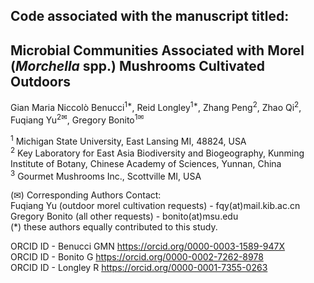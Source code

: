 ## Code associated with the manuscript titled:

## Microbial Communities Associated with Morel (*Morchella* spp.) Mushrooms Cultivated Outdoors

Gian Maria Niccolò Benucci<sup>1*</sup>, Reid Longley<sup>1*</sup>, Zhang Peng<sup>2</sup>, Zhao Qi<sup>2</sup>, Fuqiang Yu<sup>2✉</sup>, Gregory Bonito<sup>1✉</sup>

<sup>1</sup> Michigan State University, East Lansing MI, 48824, USA<br>
<sup>2</sup> Key Laboratory for East Asia Biodiversity and Biogeography, Kunming Institute of Botany, Chinese Academy of Sciences, Yunnan, China<br>
<sup>3</sup> Gourmet Mushrooms Inc., Scottville MI, USA<br>

(✉) Corresponding Authors Contact:<br>
Fuqiang Yu (outdoor morel cultivation requests) - fqy(at)mail.kib.ac.cn<br>
Gregory Bonito (all other requests) - bonito(at)msu.edu<br>
\(*) these authors equally contributed to this study.<br>
 
ORCID ID - Benucci GMN https://orcid.org/0000-0003-1589-947X<br>
ORCID ID - Bonito G  https://orcid.org/0000-0002-7262-8978<br>
ORCID ID - Longley R https://orcid.org/0000-0001-7355-0263<br>
